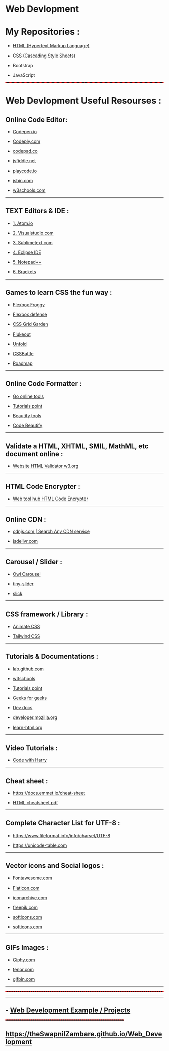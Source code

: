 # Web Devlopment

# My Repositories :

- <a href="https://theswapnilzambare.github.io/Web_Development/HTML/">HTML (Hypertext Markup Language)</a>

- <a href="https://theswapnilzambare.github.io/Web_Development/CSS/">CSS (Cascading Style Sheets)</a>

- Bootstrap

- JavaScript




<hr style="border-top: 2px dotted red;">

# Web Devlopment Useful Resourses :

## Online Code Editor:

- <a href="https://codepen.io/pen/" target="_blank" >Codepen.io</a>


- <a href="https://www.codeply.com/p" target="_blank" >Codeply.com</a>


- <a href="https://codepad.co/playground" target="_blank" >codepad.co</a>


- <a href="https://jsfiddle.net/" target="_blank" >jsfiddle.net</a>


- <a href="https://playcode.io/" target="_blank" >playcode.io</a>


- <a href="https://jsbin.com" target="_blank" >jsbin.com</a>


- <a href="https://www.w3schools.com/tryit/" target="_blank" >w3schools.com</a>


<hr>


## TEXT Editors & IDE :

- <a href="https://atom.io/" target="_blank" >1. Atom.io</a>


- <a href="https://code.visualstudio.com/" target="_blank">2. Visualstudio.com</a>


- <a href="https://www.sublimetext.com/" target="_blank">3. Sublimetext.com</a>


- <a href="https://www.eclipse.org/ide/" target="_blank">4. Eclipse IDE</a>


- <a href="https://notepad-plus-plus.org/downloads/" target="_blank">5. Notepad++</a>

- <a href="https://brackets.io/" target="_blank">6. Brackets</a>


<hr>

## Games to learn CSS the fun way :

- <a href="https://flexboxfroggy.com/" target="_blank" >Flexbox Froggy</a>

- <a href="http://www.flexboxdefense.com/" target="_blank" >Flexbox defense</a>

- <a href="https://cssgridgarden.com/" target="_blank" >CSS Grid Garden</a>

- <a href="https://flukeout.github.io/" target="_blank" >Flukeout</a>

- <a href="https://rupl.github.io/unfold/" target="_blank" >Unfold</a>

- <a href="https://cssbattle.dev/" target="_blank" >CSSBattle</a>

- <a href="http://victordarras.fr/cssgame/" target="_blank" >Roadmap</a>


<hr>


## Online Code Formatter :

- <a href="https://goonlinetools.com/" target="_blank" >Go online tools</a>

- <a href="https://www.tutorialspoint.com/online_html_formatter.htm" target="_blank" >Tutorials point</a>

- <a href="https://beautifytools.com/" target="_blank" >Beautify tools</a>

- <a href="https://codebeautify.org/" target="_blank" >Code Beautify</a>


<hr>


## Validate a HTML, XHTML, SMIL, MathML, etc document online :
- <a href="https://validator.w3.org/" target="_blank" >Website HTML Validator w3.org</a>


<hr>

## HTML Code Encrypter :
- <a href="https://www.webtoolhub.com/tn561359-html-encrypter.aspx" target="_blank" >Web tool hub HTML Code Encrypter</a>


<hr>


## Online CDN :

- <a href="https://cdnjs.com/" target="_blank" >cdnjs.com | Search Any CDN service </a>

- <a href="https://www.jsdelivr.com/" target="_blank" >jsdelivr.com</a>

<hr>

## Carousel / Slider :

- <a href="https://owlcarousel2.github.io/OwlCarousel2/" target="_blank">Owl Carousel</a>

- <a href="https://ganlanyuan.github.io/tiny-slider/" target="_blank">tiny-slider</a>

- <a href="http://kenwheeler.github.io/slick/" target="_blank">slick</a>


<hr>


## CSS framework / Library :

- <a href="https://animate.style/" target="_blank">Animate CSS</a>

- <a href="https://tailwindcss.com/" target="_blank">Tailwind CSS</a>


<hr>

## Tutorials & Documentations :

- <a href="https://lab.github.com/githubtraining/introduction-to-html" target="_blank">lab.github.com</a>

- <a href="https://www.w3schools.com/html" target="_blank">w3schools</a>

- <a href="https://www.tutorialspoint.com/html" target="_blank">Tutorials point</a>

- <a href="https://www.geeksforgeeks.org/html-tutorials/" target="_blank">Geeks for geeks</a>

- <a href="https://devdocs.io/" target="_blank">Dev docs</a>

- <a href="https://developer.mozilla.org/en-US/docs/Web/HTML" target="_blank">developer.mozilla.org</a>

- <a href="https://www.learn-html.org/" target="_blank">learn-html.org</a>


<hr>

## Video Tutorials :

- <a href="https://www.codewithharry.com/videos/html-tutorial-for-beginners" target="_blank">Code with Harry</a>


<hr>


## Cheat sheet :

- <a href="https://docs.emmet.io/cheat-sheet/" target="_blank">https://docs.emmet.io/cheat-sheet</a>

- <a href="https://web.stanford.edu/group/csp/cs21/htmlcheatsheet.pdf" target="_blank">HTML cheatsheet pdf</a>


<hr>


## Complete Character List for UTF-8 :

- <a href="https://www.fileformat.info/info/charset/UTF-8/list.htm" target="_blank">https://www.fileformat.info/info/charset/UTF-8</a>

- <a href="https://unicode-table.com/en/" target="_blank">https://unicode-table.com</a>


<hr>


## Vector icons and Social logos :

- <a href="https://fontawesome.com/" target="_blank" >Fontawesome.com</a>

- <a href="https://www.flaticon.com/" target="_blank" >Flaticon.com</a>

- <a href="https://iconarchive.com/" target="_blank" >iconarchive.com</a>

- <a href="https://www.freepik.com/" target="_blank" >freepik.com</a>

- <a href="https://www.softicons.com/" target="_blank" >softicons.com</a>

- <a href="https://www.softicons.com/" target="_blank" >softicons.com</a>


<hr>


## GIFs Images :

- <a href="https://giphy.com/" target="_blank" >Giphy.com</a>

- <a href="https://tenor.com/" target="_blank" >tenor.com</a>

- <a href="https://www.gifbin.com/" target="_blank" >gifbin.com</a>


<hr>

<hr style="border-top: 3px dotted red;">

<hr>

## - <a href="https://theswapnilzambare.github.io/Web_Development_Example/" target="_blank">Web Development Example / Projects</a>

<hr style="border-top: 3px dotted red;width:75%;">

## <a href="https://theswapnilzambare.github.io/Web_Development/" target="_blank">https://theSwapnilZambare.github.io/Web_Development</a>


